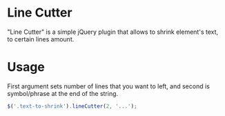 # Line Cutter
"Line Cutter" is a simple jQuery plugin that allows to shrink element's text, to certain lines amount.

Usage
====

First argument sets number of lines that you want to left, and second is symbol/phrase at the end of the string.

```js
$('.text-to-shrink').lineCutter(2, '...');
```
